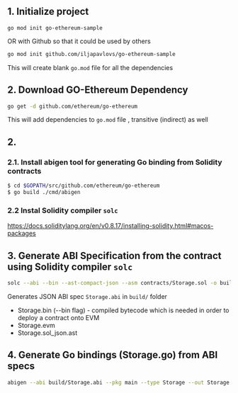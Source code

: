 ## 1. Initialize project
```
go mod init go-ethereum-sample
```
OR with Github so that it could be used by others

```bash
go mod init github.com/iljapavlovs/go-ethereum-sample
```
This will create blank `go.mod` file for all the dependencies 


## 2. Download GO-Ethereum Dependency  

```bash
go get -d github.com/ethereum/go-ethereum
```
This will add dependencies to ```go.mod``` file , transitive (indirect) as well 

[//]: # (https://geth.ethereum.org/docs/dapp/native-bindings)
## 2. 

### 2.1. Install abigen tool for generating Go binding from Solidity contracts
```bash
$ cd $GOPATH/src/github.com/ethereum/go-ethereum
$ go build ./cmd/abigen
```
### 2.2 Instal Solidity compiler `solc`
https://docs.soliditylang.org/en/v0.8.17/installing-solidity.html#macos-packages

## 3. Generate ABI Specification from the contract using Solidity compiler `solc`
```bash
solc --abi --bin --ast-compact-json --asm contracts/Storage.sol -o build
```
Generates JSON ABI spec `Storage.abi` in `build/` folder
* Storage.bin (--bin flag) - compiled bytecode which is needed in order to deploy a contract onto EVM
* Storage.evm
* Storage.sol_json.ast
## 4. Generate Go bindings (Storage.go) from ABI specs
```bash
abigen --abi build/Storage.abi --pkg main --type Storage --out Storage.go
```